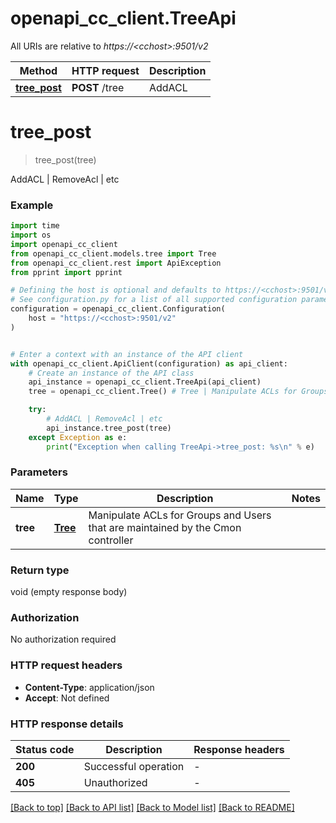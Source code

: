 # openapi_cc_client.TreeApi

All URIs are relative to *https://&lt;cchost&gt;:9501/v2*

Method | HTTP request | Description
------------- | ------------- | -------------
[**tree_post**](TreeApi.md#tree_post) | **POST** /tree | AddACL | RemoveAcl | etc


# **tree_post**
> tree_post(tree)

AddACL | RemoveAcl | etc

### Example

```python
import time
import os
import openapi_cc_client
from openapi_cc_client.models.tree import Tree
from openapi_cc_client.rest import ApiException
from pprint import pprint

# Defining the host is optional and defaults to https://<cchost>:9501/v2
# See configuration.py for a list of all supported configuration parameters.
configuration = openapi_cc_client.Configuration(
    host = "https://<cchost>:9501/v2"
)


# Enter a context with an instance of the API client
with openapi_cc_client.ApiClient(configuration) as api_client:
    # Create an instance of the API class
    api_instance = openapi_cc_client.TreeApi(api_client)
    tree = openapi_cc_client.Tree() # Tree | Manipulate ACLs for Groups and Users that are maintained by the Cmon controller

    try:
        # AddACL | RemoveAcl | etc
        api_instance.tree_post(tree)
    except Exception as e:
        print("Exception when calling TreeApi->tree_post: %s\n" % e)
```



### Parameters

Name | Type | Description  | Notes
------------- | ------------- | ------------- | -------------
 **tree** | [**Tree**](Tree.md)| Manipulate ACLs for Groups and Users that are maintained by the Cmon controller | 

### Return type

void (empty response body)

### Authorization

No authorization required

### HTTP request headers

 - **Content-Type**: application/json
 - **Accept**: Not defined

### HTTP response details
| Status code | Description | Response headers |
|-------------|-------------|------------------|
**200** | Successful operation |  -  |
**405** | Unauthorized |  -  |

[[Back to top]](#) [[Back to API list]](../README.md#documentation-for-api-endpoints) [[Back to Model list]](../README.md#documentation-for-models) [[Back to README]](../README.md)

